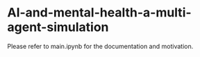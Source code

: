 # AI-and-mental-health-a-multi-agent-simulation

Please refer to main.ipynb for the documentation and motivation.
